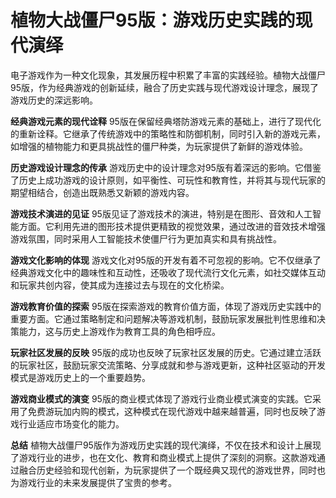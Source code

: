 # 植物大战僵尸95版：游戏历史实践的现代演绎

电子游戏作为一种文化现象，其发展历程中积累了丰富的实践经验。植物大战僵尸95版，作为经典游戏的创新延续，融合了历史实践与现代游戏设计理念，展现了游戏历史的深远影响。

**经典游戏元素的现代诠释**
95版在保留经典塔防游戏元素的基础上，进行了现代化的重新诠释。它继承了传统游戏中的策略性和防御机制，同时引入新的游戏元素，如增强的植物能力和更具挑战性的僵尸种类，为玩家提供了新鲜的游戏体验。

**历史游戏设计理念的传承**
游戏历史中的设计理念对95版有着深远的影响。它借鉴了历史上成功游戏的设计原则，如平衡性、可玩性和教育性，并将其与现代玩家的期望相结合，创造出既熟悉又新颖的游戏内容。

**游戏技术演进的见证**
95版见证了游戏技术的演进，特别是在图形、音效和人工智能方面。它利用先进的图形技术提供更精致的视觉效果，通过改进的音效技术增强游戏氛围，同时采用人工智能技术使僵尸行为更加真实和具有挑战性。

**游戏文化影响的体现**
游戏文化对95版的开发有着不可忽视的影响。它不仅继承了经典游戏文化中的趣味性和互动性，还吸收了现代流行文化元素，如社交媒体互动和玩家共创内容，使其成为连接过去与现在的文化桥梁。

**游戏教育价值的探索**
95版在探索游戏的教育价值方面，体现了游戏历史实践中的重要方面。它通过策略制定和问题解决等游戏机制，鼓励玩家发展批判性思维和决策能力，这与历史上游戏作为教育工具的角色相呼应。

**玩家社区发展的反映**
95版的成功也反映了玩家社区发展的历史。它通过建立活跃的玩家社区，鼓励玩家交流策略、分享成就和参与游戏更新，这种社区驱动的开发模式是游戏历史上的一个重要趋势。

**游戏商业模式的演变**
95版的商业模式体现了游戏行业商业模式演变的实践。它采用了免费游玩加内购的模式，这种模式在现代游戏中越来越普遍，同时也反映了游戏行业适应市场变化的能力。

**总结**
植物大战僵尸95版作为游戏历史实践的现代演绎，不仅在技术和设计上展现了游戏行业的进步，也在文化、教育和商业模式上提供了深刻的洞察。这款游戏通过融合历史经验和现代创新，为玩家提供了一个既经典又现代的游戏世界，同时也为游戏行业的未来发展提供了宝贵的参考。